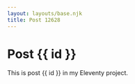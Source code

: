 ```yaml
---
layout: layouts/base.njk
title: Post 12628
---
```


# Post {{ id }}

This is post {{ id }} in my Eleventy project.
